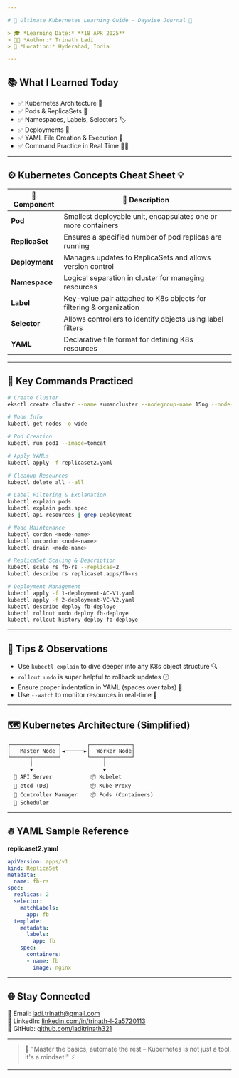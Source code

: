 ```yaml
---

# 🌟 Ultimate Kubernetes Learning Guide - Daywise Journal 🚀

> 🎓 *Learning Date:* **18 APR 2025**  
> 🧑‍💻 *Author:* Trinath Ladi  
> 📍 *Location:* Hyderabad, India

---
```


## 📚 What I Learned Today

- ✅ Kubernetes Architecture 🧱
- ✅ Pods & ReplicaSets 🧪
- ✅ Namespaces, Labels, Selectors 🏷️
- ✅ Deployments 🚀
- ✅ YAML File Creation & Execution 📜
- ✅ Command Practice in Real Time 👨‍💻

---

## ⚙️ Kubernetes Concepts Cheat Sheet 💡

| 🔧 Component | 📄 Description |
|-------------|----------------|
| **Pod** | Smallest deployable unit, encapsulates one or more containers |
| **ReplicaSet** | Ensures a specified number of pod replicas are running |
| **Deployment** | Manages updates to ReplicaSets and allows version control |
| **Namespace** | Logical separation in cluster for managing resources |
| **Label** | Key-value pair attached to K8s objects for filtering & organization |
| **Selector** | Allows controllers to identify objects using label filters |
| **YAML** | Declarative file format for defining K8s resources |

---

## 🧰 Key Commands Practiced

```bash
# Create Cluster
eksctl create cluster --name sumancluster --nodegroup-name 15ng --node-type t3.micro --nodes 4 --managed

# Node Info
kubectl get nodes -o wide

# Pod Creation
kubectl run pod1 --image=tomcat

# Apply YAMLs
kubectl apply -f replicaset2.yaml

# Cleanup Resources
kubectl delete all --all

# Label Filtering & Explanation
kubectl explain pods
kubectl explain pods.spec
kubectl api-resources | grep Deployment

# Node Maintenance
kubectl cordon <node-name>
kubectl uncordon <node-name>
kubectl drain <node-name>

# ReplicaSet Scaling & Description
kubectl scale rs fb-rs --replicas=2
kubectl describe rs replicaset.apps/fb-rs

# Deployment Management
kubectl apply -f 1-deployment-AC-V1.yaml
kubectl apply -f 2-deployment-VC-V2.yaml
kubectl describe deploy fb-deploye
kubectl rollout undo deploy fb-deploye
kubectl rollout history deploy fb-deploye
```

---

## 🧠 Tips & Observations

- Use `kubectl explain` to dive deeper into any K8s object structure 🔍
- `rollout undo` is super helpful to rollback updates 🕐
- Ensure proper indentation in YAML (spaces over tabs) 🧾
- Use `--watch` to monitor resources in real-time 👀

---

## 🗺️ Kubernetes Architecture (Simplified)

```
┌───────────────┐        ┌─────────────┐
│   Master Node │◄──────►│  Worker Node│
└──────┬────────┘        └────┬────────┘
       │                      │
       ▼                      ▼
  📌 API Server            📦 Kubelet
  📌 etcd (DB)             📦 Kube Proxy
  📌 Controller Manager    📦 Pods (Containers)
  📌 Scheduler
```

---

## 🔥 YAML Sample Reference

**replicaset2.yaml**
```yaml
apiVersion: apps/v1
kind: ReplicaSet
metadata:
  name: fb-rs
spec:
  replicas: 2
  selector:
    matchLabels:
      app: fb
  template:
    metadata:
      labels:
        app: fb
    spec:
      containers:
      - name: fb
        image: nginx
```

---

## 🌐 Stay Connected

📩 Email: [ladi.trinath@gmail.com](mailto:ladi.trinath@gmail.com)  
🔗 LinkedIn: [linkedin.com/in/trinath-l-2a5720113](https://www.linkedin.com/in/trinath-l-2a5720113)  
📁 GitHub: [github.com/laditrinath321](https://github.com/laditrinath321)

---

> 💬 "Master the basics, automate the rest – Kubernetes is not just a tool, it's a mindset!" ⚡

---

